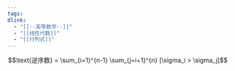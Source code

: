 ```yaml
---
tags:
dlink:
  - "[[--高等数学--]]"
  - "[[线性代数]]"
  - "[[行列式]]"
---
```

$$\text{逆序数} = \sum_{i=1}^{n-1} \sum_{j=i+1}^{n} [\sigma_i > \sigma_j]$$
